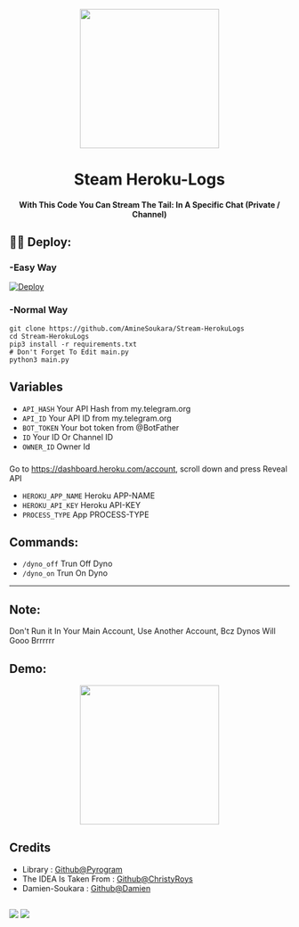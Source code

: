<p align="center"><a href="#"><img src="https://i.imgur.com/965G4d5.png" width="250"></a></p> 
<h1 align="center"><b>Steam Heroku-Logs </b></h1>
<h4 align="center">With This Code You Can Stream The Tail: In A Specific Chat (Private / Channel)  </h4>

## 👨‍💻 Deploy:
### -Easy Way
[![Deploy](https://www.herokucdn.com/deploy/button.svg)](https://heroku.com/deploy?template=https://github.com/AmineSoukara/Stream-HerokuLogs/tree/beta)

### -Normal Way
```python3
git clone https://github.com/AmineSoukara/Stream-HerokuLogs
cd Stream-HerokuLogs
pip3 install -r requirements.txt
# Don't Forget To Edit main.py
python3 main.py
```
## Variables
* `API_HASH` Your API Hash from my.telegram.org
* `API_ID` Your API ID from my.telegram.org
* `BOT_TOKEN` Your bot token from @BotFather
* `ID` Your ID Or Channel ID
* `OWNER_ID` Owner Id

###
Go to https://dashboard.heroku.com/account, scroll down and press Reveal API
* `HEROKU_APP_NAME` Heroku APP-NAME
* `HEROKU_API_KEY` Heroku API-KEY
* `PROCESS_TYPE` App PROCESS-TYPE

## Commands: 
* `/dyno_off` Trun Off Dyno 
* `/dyno_on` Trun On Dyno 
---
## Note:
Don't Run it In Your Main Account, Use Another Account, Bcz Dynos Will Gooo Brrrrrr

## Demo:
<p align="center"><a href="#"><img src="https://i.imgur.com/tZ3aG2K.jpg" width="250"></a></p> 


## Credits
* Library : [Github@Pyrogram](https://github.com/pyrogram/pyrogram)
* The IDEA Is Taken From : [Github@ChristyRoys](https://github.com/odysseusmax/bug-free-broccoli)
* Damien-Soukara : [Github@Damien](https://github.com/AmineSoukara)
## 
<a href="https://t.me/DamienSoukara"><img src="https://img.shields.io/badge/Join-Telegram%20Channel-red.svg?logo=Telegram"></a>
<a href="https://t.me/DamienSupport"><img src="https://img.shields.io/badge/Join-Telegram%20Group-blue.svg?logo=telegram"></a>
